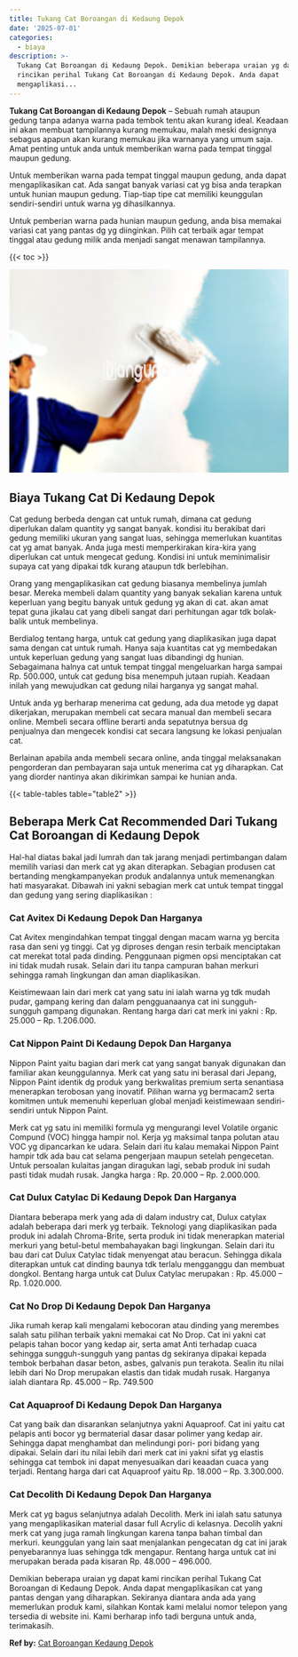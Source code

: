 ```yaml
---
title: Tukang Cat Boroangan di Kedaung Depok
date: '2025-07-01'
categories:
  - biaya
description: >-
  Tukang Cat Boroangan di Kedaung Depok. Demikian beberapa uraian yg dapat kami
  rincikan perihal Tukang Cat Boroangan di Kedaung Depok. Anda dapat
  mengaplikasi...
---
```


**Tukang Cat Boroangan di Kedaung Depok** – Sebuah rumah ataupun gedung tanpa adanya warna pada tembok tentu akan kurang ideal. Keadaan ini akan membuat tampilannya kurang memukau, malah meski designnya sebagus apapun akan kurang memukau jika warnanya yang umum saja. Amat penting untuk anda untuk memberikan warna pada tempat tinggal maupun gedung.

Untuk memberikan warna pada tempat tinggal maupun gedung, anda dapat mengaplikasikan cat. Ada sangat banyak variasi cat yg bisa anda terapkan untuk hunian maupun gedung. Tiap-tiap tipe cat memiliki keunggulan sendiri-sendiri untuk warna yg dihasilkannya.

Untuk pemberian warna pada hunian maupun gedung, anda bisa memakai variasi cat yang pantas dg yg diinginkan. Pilih cat terbaik agar tempat tinggal atau gedung milik anda menjadi sangat menawan tampilannya.

{{< toc >}}

![Tukang Cat Boroangan di Kedaung Depok](/images/jasa-cat-murah05.png)

## Biaya Tukang Cat Di Kedaung Depok

Cat gedung berbeda dengan cat untuk rumah, dimana cat gedung diperlukan dalam quantity yg sangat banyak. kondisi itu berakibat dari gedung memiliki ukuran yang sangat luas, sehingga memerlukan kuantitas cat yg amat banyak. Anda juga mesti memperkirakan kira-kira yang diperlukan cat untuk mengecat gedung. Kondisi ini untuk meminimalisir supaya cat yang dipakai tdk kurang ataupun tdk berlebihan.

Orang yang mengaplikasikan cat gedung biasanya membelinya jumlah besar. Mereka membeli dalam quantity yang banyak sekalian karena untuk keperluan yang begitu banyak untuk gedung yg akan di cat. akan amat tepat guna jikalau cat yang dibeli sangat dari perhitungan agar tdk bolak-balik untuk membelinya.

Berdialog tentang harga, untuk cat gedung yang diaplikasikan juga dapat sama dengan cat untuk rumah. Hanya saja kuantitas cat yg membedakan untuk keperluan gedung yang sangat luas dibandingi dg hunian. Sebagaimana halnya cat untuk tempat tinggal mengeluarkan harga sampai Rp. 500.000, untuk cat gedung bisa menempuh jutaan rupiah. Keadaan inilah yang mewujudkan cat gedung nilai harganya yg sangat mahal.

Untuk anda yg berharap menerima cat gedung, ada dua metode yg dapat dikerjakan, merupakan membeli cat secara manual dan membeli secara online. Membeli secara offline berarti anda sepatutnya bersua dg penjualnya dan mengecek kondisi cat secara langsung ke lokasi penjualan cat.

Berlainan apabila anda membeli secara online, anda tinggal melaksanakan pengorderan dan pembayaran saja untuk menerima cat yg diharapkan. Cat yang diorder nantinya akan dikirimkan sampai ke hunian anda.

{{< table-tables table="table2" >}}

## Beberapa Merk Cat Recommended Dari Tukang Cat Boroangan di Kedaung Depok

Hal-hal diatas bakal jadi lumrah dan tak jarang menjadi pertimbangan dalam memilih variasi dan merk cat yg akan diterapkan. Sebagian produsen cat bertanding mengkampanyekan produk andalannya untuk memenangkan hati masyarakat. Dibawah ini yakni sebagian merk cat untuk tempat tinggal dan gedung yang sering diaplikasikan :

### Cat Avitex Di Kedaung Depok Dan Harganya

Cat Avitex mengindahkan tempat tinggal dengan macam warna yg bercita rasa dan seni yg tinggi. Cat yg diproses dengan resin terbaik menciptakan cat merekat total pada dinding. Penggunaan pigmen opsi menciptakan cat ini tidak mudah rusak. Selain dari itu tanpa campuran bahan merkuri sehingga ramah lingkungan dan aman diaplikasikan.

Keistimewaan lain dari merk cat yang satu ini ialah warna yg tdk mudah pudar, gampang kering dan dalam pengguanaanya cat ini sungguh-sungguh gampang digunakan. Rentang harga dari cat merk ini yakni : Rp. 25.000 – Rp. 1.206.000.

### Cat Nippon Paint Di Kedaung Depok Dan Harganya

Nippon Paint yaitu bagian dari merk cat yang sangat banyak digunakan dan familiar akan keunggulannya. Merk cat yang satu ini berasal dari Jepang, Nippon Paint identik dg produk yang berkwalitas premium serta senantiasa menerapkan terobosan yang inovatif. Pilihan warna yg bermacam2 serta komitmen untuk memenuhi keperluan global menjadi keistimewaan sendiri-sendiri untuk Nippon Paint.

Merk cat yg satu ini memiliki formula yg mengurangi level Volatile organic Compund (VOC) hingga hampir nol. Kerja yg maksimal tanpa polutan atau VOC yg dipancarkan ke udara. Selain dari itu kalau memakai Nippon Paint hampir tdk ada bau cat selama pengerjaan maupun setelah pengecetan. Untuk persoalan kulaitas jangan diragukan lagi, sebab produk ini sudah pasti tidak mudah rusak. Jangka harga : Rp. 20.000 – Rp. 2.000.000.

### Cat Dulux Catylac Di Kedaung Depok Dan Harganya

Diantara beberapa merk yang ada di dalam industry cat, Dulux catylax adalah beberapa dari merk yg terbaik. Teknologi yang diaplikasikan pada produk ini adalah Chroma-Brite, serta produk ini tidak menerapkan material merkuri yang betul-betul membahayakan bagi lingkungan. Selain dari itu bau dari cat Dulux Catylac tidak menyengat atau beracun. Sehingga dikala diterapkan untuk cat dinding baunya tdk terlalu mengganggu dan membuat dongkol. Bentang harga untuk cat Dulux Catylac merupakan : Rp. 45.000 – Rp. 1.020.000.

### Cat No Drop Di Kedaung Depok Dan Harganya

Jika rumah kerap kali mengalami kebocoran atau dinding yang merembes salah satu pilihan terbaik yakni memakai cat No Drop. Cat ini yakni cat pelapis tahan bocor yang kedap air, serta amat Anti terhadap cuaca sehingga sungguh-sungguh yang pantas dg sekiranya dipakai kepada tembok berbahan dasar beton, asbes, galvanis pun terakota. Sealin itu nilai lebih dari No Drop merupakan elastis dan tidak mudah rusak. Harganya ialah diantara Rp. 45.000 – Rp. 749.500

### Cat Aquaproof Di Kedaung Depok Dan Harganya

Cat yang baik dan disarankan selanjutnya yakni Aquaproof. Cat ini yaitu cat pelapis anti bocor yg bermaterial dasar dasar polimer yang kedap air. Sehingga dapat menghambat dan melindungi pori- pori bidang yang dipakai. Selain dari itu nilai lebih dari merk cat ini yakni sifat yg elastis sehingga cat tembok ini dapat menyesuaikan dari keaadan cuaca yang terjadi. Rentang harga dari cat Aquaproof yaitu Rp. 18.000 – Rp. 3.300.000.

### Cat Decolith Di Kedaung Depok Dan Harganya

Merk cat yg bagus selanjutnya adalah Decolith. Merk ini ialah satu satunya yang mengaplikasikan material dasar full Acrylic di kelasnya. Decolih yakni merk cat yang juga ramah lingkungan karena tanpa bahan timbal dan merkuri. keunggulan yang lain saat menjalankan pengecatan dg cat ini jarak penyebarannya luas sehingga tdk mengapur. Rentang harga untuk cat ini merupakan berada pada kisaran Rp. 48.000 – 496.000.

Demikian beberapa uraian yg dapat kami rincikan perihal Tukang Cat Boroangan di Kedaung Depok. Anda dapat mengaplikasikan cat yang pantas dengan yang diharapkan. Sekiranya diantara anda ada yang memerlukan produk kami, silahkan Kontak kami melalui nomor telepon yang tersedia di website ini. Kami berharap info tadi berguna untuk anda, terimakasih.

**Ref by:** [Cat Boroangan Kedaung Depok](https://id.wikipedia.org/wiki/Cat)
